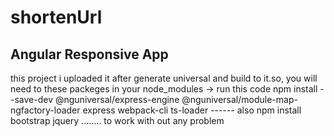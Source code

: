 # shortenUrl
Angular Responsive App
-----------
this project i uploaded it after generate universal and build to it.so,
you will need to these packeges in your node_modules
-> run this code
npm install --save-dev @nguniversal/express-engine @nguniversal/module-map-ngfactory-loader express webpack-cli ts-loader
------ also 
npm install bootstrap jquery
........ to work with out any problem
